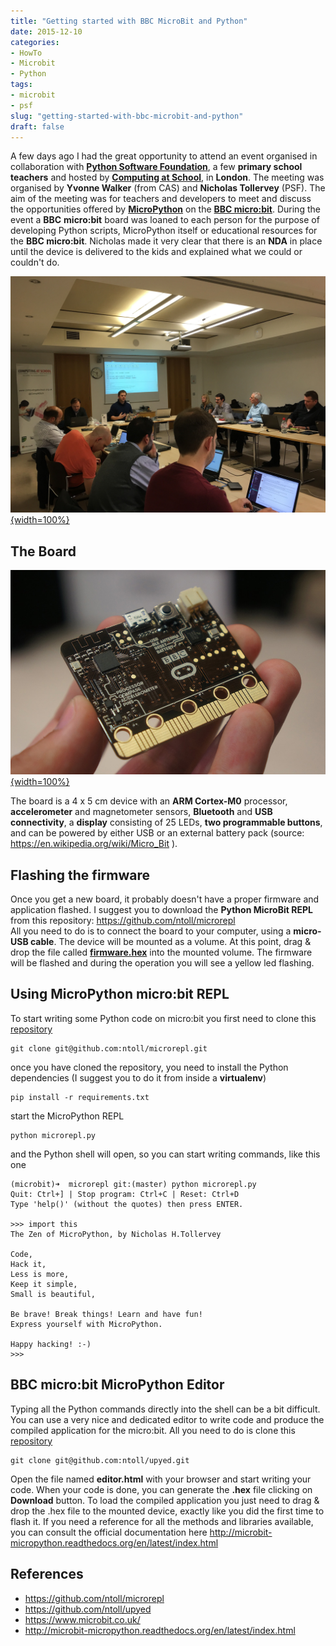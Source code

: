 ```yaml
---
title: "Getting started with BBC MicroBit and Python"
date: 2015-12-10
categories: 
- HowTo
- Microbit
- Python
tags: 
- microbit
- psf
slug: "getting-started-with-bbc-microbit-and-python"
draft: false
---
```


A few days ago I had the great opportunity to attend an event organised
in collaboration with **[Python Software
Foundation](https://www.python.org/)**, a few **primary school
teachers** and hosted by **[Computing at
School](http://www.computingatschool.org.uk/)**, in **London**. The
meeting was organised by **Yvonne Walker** (from CAS) and **Nicholas
Tollervey** (PSF). The aim of the meeting was for teachers and
developers to meet and discuss the opportunities offered
by **[MicroPython](https://micropython.org/)** on the **[BBC
micro:bit](https://www.microbit.co.uk/)**. During the event a
**BBC** **micro:bit** board was loaned to each person for the purpose of
developing Python scripts, MicroPython itself or educational resources
for the **BBC micro:bit**. Nicholas made it very clear that there is an
**NDA** in place until the device is delivered to the kids and explained
what we could or couldn't do.

[![microbit](computing_at_school_microbit_reduced.jpg){width=100%}](computing_at_school_microbit_reduced.jpg)

## The Board

[![board](bbcfullbleed.jpg){width=100%}](bbcfullbleed.jpg)

The board is a 4 x 5 cm device with an **ARM Cortex-M0** processor,
**accelerometer** and magnetometer sensors, **Bluetooth** and **USB
connectivity**, a **display** consisting of 25 LEDs, **two programmable
buttons**, and can be powered by either USB or an external battery pack
(source: <https://en.wikipedia.org/wiki/Micro_Bit> ).

## Flashing the firmware

Once you get a new board, it probably doesn't have a proper firmware and
application flashed. I suggest you to download the **Python MicroBit
REPL** from this repository: <https://github.com/ntoll/microrepl>  
All you need to do is to connect the board to your computer, using a
**micro-USB cable**. The device will be mounted as a volume. At this
point, drag & drop the file called
**[firmware.hex](https://github.com/ntoll/microrepl/blob/master/firmware.hex)**
into the mounted volume. The firmware will be flashed and during the
operation you will see a yellow led flashing.

## Using MicroPython micro:bit REPL

To start writing some Python code on micro:bit you first need to clone
this [repository](https://github.com/ntoll/microrepl)

```shell
git clone git@github.com:ntoll/microrepl.git
```

once you have cloned the repository, you need to install the Python
dependencies (I suggest you to do it from inside a **virtualenv**)

```shell
pip install -r requirements.txt
```

start the MicroPython REPL

```shell
python microrepl.py
```

and the Python shell will open, so you can start writing commands, like
this one

```shell
(microbit)➜  microrepl git:(master) python microrepl.py
Quit: Ctrl+] | Stop program: Ctrl+C | Reset: Ctrl+D
Type 'help()' (without the quotes) then press ENTER.

>>> import this
The Zen of MicroPython, by Nicholas H.Tollervey

Code,
Hack it,
Less is more,
Keep it simple,
Small is beautiful,

Be brave! Break things! Learn and have fun!
Express yourself with MicroPython.

Happy hacking! :-)
>>>
```

## BBC micro:bit MicroPython Editor

Typing all the Python commands directly into the shell can be a bit
difficult. You can use a very nice and dedicated editor to write code
and produce the compiled application for the micro:bit. All you need to
do is clone this [repository](https://github.com/ntoll/upyed)

```shell
git clone git@github.com:ntoll/upyed.git
```

Open the file named **editor.html** with your browser and start writing
your code. When your code is done, you can generate the **.hex** file
clicking on **Download** button. To load the compiled application you
just need to drag & drop the .hex file to the mounted device, exactly
like you did the first time to flash it. If you need a reference for all
the methods and libraries available, you can consult the official
documentation
here <http://microbit-micropython.readthedocs.org/en/latest/index.html>

## References

- <https://github.com/ntoll/microrepl>
- <https://github.com/ntoll/upyed>
- <https://www.microbit.co.uk/>
- <http://microbit-micropython.readthedocs.org/en/latest/index.html>

